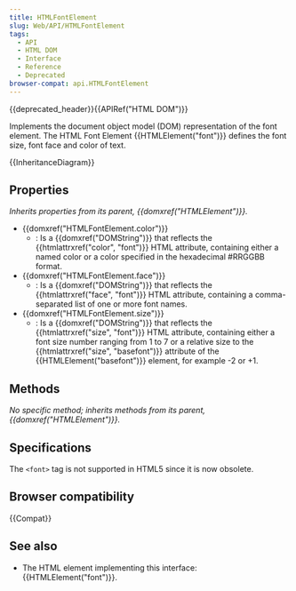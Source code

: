 ```yaml
---
title: HTMLFontElement
slug: Web/API/HTMLFontElement
tags:
  - API
  - HTML DOM
  - Interface
  - Reference
  - Deprecated
browser-compat: api.HTMLFontElement
---
```

{{deprecated_header}}{{APIRef("HTML DOM")}}

Implements the document object model (DOM) representation of the font element. The HTML Font Element {{HTMLElement("font")}} defines the font size, font face and color of text.

{{InheritanceDiagram}}

## Properties

_Inherits properties from its parent, {{domxref("HTMLElement")}}._

- {{domxref("HTMLFontElement.color")}}
  - : Is a {{domxref("DOMString")}} that reflects the {{htmlattrxref("color", "font")}} HTML attribute, containing either a named color or a color specified in the hexadecimal #RRGGBB format.
- {{domxref("HTMLFontElement.face")}}
  - : Is a {{domxref("DOMString")}} that reflects the {{htmlattrxref("face", "font")}} HTML attribute, containing a comma-separated list of one or more font names.
- {{domxref("HTMLFontElement.size")}}
  - : Is a {{domxref("DOMString")}} that reflects the {{htmlattrxref("size", "font")}} HTML attribute, containing either a font size number ranging from 1 to 7 or a relative size to the {{htmlattrxref("size", "basefont")}} attribute of the {{HTMLElement("basefont")}} element, for example -2 or +1.

## Methods

_No specific method; inherits methods from its parent, {{domxref("HTMLElement")}}._

## Specifications

The `<font>` tag is not supported in HTML5 since it is now obsolete.

## Browser compatibility

{{Compat}}

## See also

- The HTML element implementing this interface: {{HTMLElement("font")}}.
